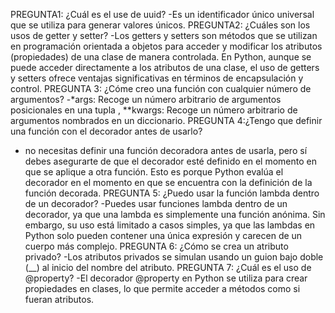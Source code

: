 PREGUNTA1: ¿Cuál es el use de uuid?
-Es un identificador único universal que se utiliza para generar valores únicos.
PREGUNTA2: ¿Cuáles son los usos de getter y setter?
-Los getters y setters son métodos que se utilizan en programación orientada a objetos para acceder y modificar los atributos (propiedades) de una clase de manera controlada. En Python, aunque se puede acceder directamente a los atributos de una clase, el uso de getters y setters ofrece ventajas significativas en términos de encapsulación y control.
PREGUNTA 3: ¿Cóme creo una función con cualquier número de argumentos?
-*args: Recoge un número arbitrario de argumentos posicionales en una tupla , **kwargs: Recoge un número arbitrario de argumentos nombrados en un diccionario.
PREGUNTA 4:¿Tengo que definir una función con el decorador antes de usarlo?
- no necesitas definir una función decoradora antes de usarla, pero sí debes asegurarte de que el decorador esté definido en el momento en que se aplique a otra función. Esto es porque Python evalúa el decorador en el momento en que se encuentra con la definición de la función decorada.
PREGUNTA 5: ¿Puedo usar la función lambda dentro de un decorador?
-Puedes usar funciones lambda dentro de un decorador, ya que una lambda es simplemente una función anónima. Sin embargo, su uso está limitado a casos simples, ya que las lambdas en Python solo pueden contener una única expresión y carecen de un cuerpo más complejo.
PREGUNTA 6: ¿Cómo se crea un atributo privado?
-Los atributos privados se simulan usando un guion bajo doble (__) al inicio del nombre del atributo.
PREGUNTA 7: ¿Cuál es el uso de @property?
-El decorador @property en Python se utiliza para crear propiedades en clases, lo que permite acceder a métodos como si fueran atributos.
